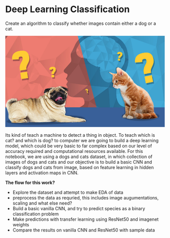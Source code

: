 # **Deep Learning Classification**

Create an algorithm to classify whether images contain either a dog or a cat.

![cats vs dogs](catsdogs.jpg)

Its kind of teach a machine to detect a thing in object. To teach which is cat? and which is dog? to computer we are going to build a deep learning model, which could be very basic to far complex based on our level of accuracy required and computational resources available. For this notebook, we are using a dogs and cats dataset, in which collection of images of dogs and cats and our objective is to build a basic CNN and classify dogs and cats from image, based on feature learning in hidden layers and activation maps in CNN.

**The flow for this work?**

- Explore the dataset and attempt to make EDA of data
- preprocess the data as requried, this includes image augumentations, scaling and what else need?
- Build a basic vanilla CNN, and try to predict species as a binary classification problem
- Make predictions with transfer learning using ResNet50 and imagenet weights
- Compare the results on vanilla CNN and ResNet50 with sample data